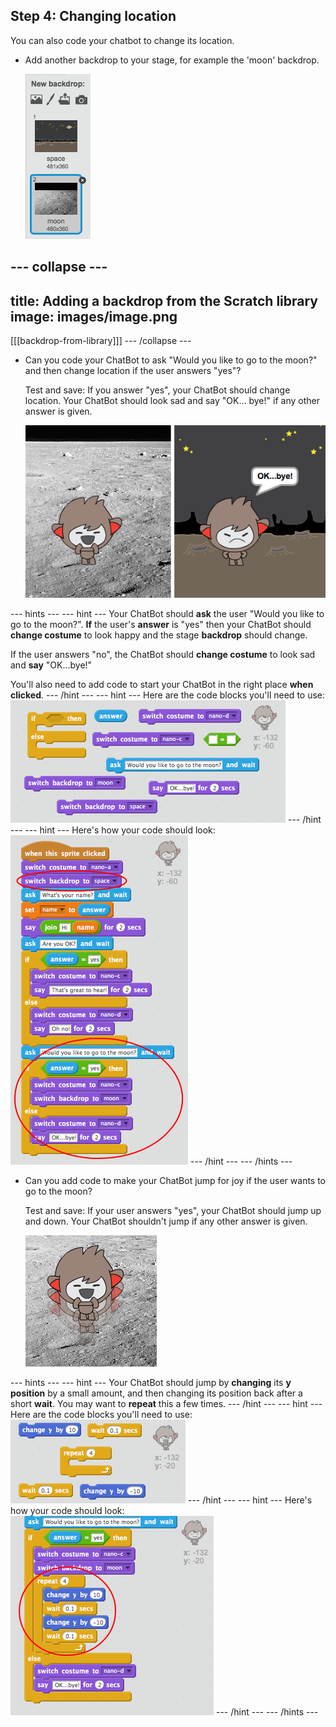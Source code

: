 ## Step 4: Changing location

You can also code your chatbot to change its location.

+ Add another backdrop to your stage, for example the 'moon' backdrop.

	![Adding a 'moon' backdrop](images/chatbot-moon.png)

--- collapse ---
---
title: Adding a backdrop from the Scratch library
image: images/image.png
---
[[[backdrop-from-library]]]
--- /collapse ---

+ Can you code your ChatBot to ask "Would you like to go to the moon?" and then change location if the user answers "yes"?

    Test and save: If you answer "yes", your ChatBot should change location. Your ChatBot should look sad and say "OK... bye!" if any other answer is given.

    ![Testing a changing backdrop](images/chatbot-backdrop-test.png)

--- hints ---
--- hint ---
Your ChatBot should __ask__ the user "Would you like to go to the moon?". __If__ the user's __answer__ is "yes" then your ChatBot should __change costume__ to look happy and the stage __backdrop__ should change.

If the user answers "no", the ChatBot should __change costume__ to look sad and __say__ "OK...bye!"

You'll also need to add code to start your ChatBot in the right place __when clicked__.
--- /hint ---
--- hint ---
Here are the code blocks you'll need to use:
![Blocks for changing the backdrop](images/chatbot-backdrop-blocks.png)
--- /hint ---
--- hint ---
Here's how your code should look:
![Code for changing the backdrop](images/chatbot-backdrop-code.png)
--- /hint ---
--- /hints ---

+ Can you add code to make your ChatBot jump for joy if the user wants to go to the moon?

    Test and save: If your user answers "yes", your ChatBot should jump up and down. Your ChatBot shouldn't jump if any other answer is given.

    ![Testing a jumping ChatBot](images/chatbot-jump-test.png)

--- hints ---
--- hint ---
Your ChatBot should jump by __changing__ its __y position__ by a small amount, and then changing its position back after a short __wait__. You may want to __repeat__ this a few times.
--- /hint ---
--- hint ---
Here are the code blocks you'll need to use:
![Blocks for a jumping ChatBot](images/chatbot-jump-blocks.png)
--- /hint ---
--- hint ---
Here's how your code should look:
![Code for a jumping ChatBot](images/chatbot-jump-code.png)
--- /hint ---
--- /hints ---
